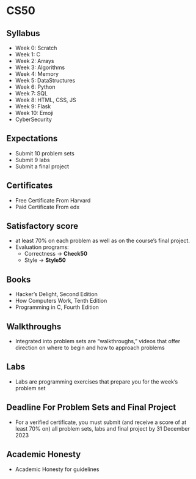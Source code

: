 
# CS50

## Syllabus
<ul>
   <li>Week 0: Scratch</li>
   <li>Week 1: C</li>
   <li>Week 2: Arrays</li>
   <li>Week 3: Algorithms</li>
   <li>Week 4: Memory</li>
   <li>Week 5: DataStructures</li>
   <li>Week 6: Python</li>
   <li>Week 7: SQL</li>
   <li>Week 8: HTML, CSS, JS</li>
   <li>Week 9: Flask</li>
   <li>Week 10: Emoji</li>
   <li>CyberSecurity</li>
</ul>

## Expectations
<ul>
   <li>Submit 10 problem sets</li>
   <li>Submit 9 labs</li>
   <li>Submit a final project</li>
</ul>

## Certificates 
<ul>
  <li>Free Certificate From Harvard</li>
  <li>Paid Certificate From edx</li>
</ul>

## Satisfactory score
<ul>
   <li>at least 70% on each problem as well as on the course’s final project.</li>
   <li>
      Evaluation programs:
      <ul>
      <li>Correctness &#x2192 <strong>Check50</strong></li>
      <li>Style &#x2192 <strong>Style50</strong></li>
      </ul>
   </li>
</ul>

## Books
<ul>
   <li>Hacker’s Delight, Second Edition</li>
   <li>How Computers Work, Tenth Edition</li>
   <li>Programming in C, Fourth Edition</li>
</ul>


## Walkthroughs 
 <ul> 
   <li>Integrated into problem sets are “walkthroughs,” videos that offer direction on where to begin and how to approach problems</li>
 </ul>
 
 
## Labs 
 <ul>
   <li>Labs are programming exercises that prepare you for the week’s problem set</li>
 </ul>
 
## Deadline For Problem Sets and Final Project 
<ul>
   <li>For a verified certificate, you must submit (and receive a score of at least 70% on) all problem sets, labs and final project by 31 December 2023</li>
</ul>

## Academic Honesty
<ul><li>Academic Honesty for guidelines</li></ul>

